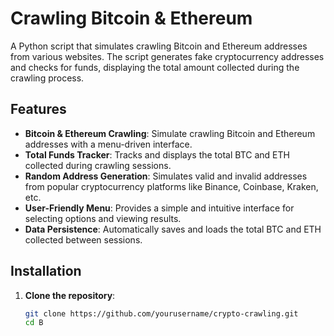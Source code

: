# Crawling Bitcoin & Ethereum

A Python script that simulates crawling Bitcoin and Ethereum addresses from various websites. The script generates fake cryptocurrency addresses and checks for funds, displaying the total amount collected during the crawling process.

## Features

- **Bitcoin & Ethereum Crawling**: Simulate crawling Bitcoin and Ethereum addresses with a menu-driven interface.
- **Total Funds Tracker**: Tracks and displays the total BTC and ETH collected during crawling sessions.
- **Random Address Generation**: Simulates valid and invalid addresses from popular cryptocurrency platforms like Binance, Coinbase, Kraken, etc.
- **User-Friendly Menu**: Provides a simple and intuitive interface for selecting options and viewing results.
- **Data Persistence**: Automatically saves and loads the total BTC and ETH collected between sessions.

## Installation

1. **Clone the repository**:
   ```bash
   git clone https://github.com/yourusername/crypto-crawling.git
   cd B
